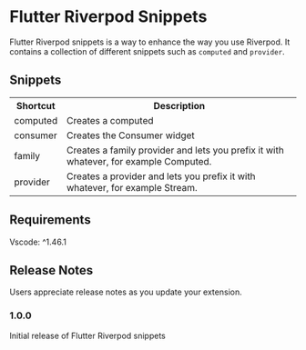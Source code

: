 # Flutter Riverpod Snippets

Flutter Riverpod snippets is a way to enhance the way you use Riverpod. It contains a collection of different
snippets such as `computed` and `provider`.

## Snippets

<table>
  <tbody>
    <tr>
      <th>Shortcut</th>
      <th>Description</th>
    </tr>
    <tr>
      <td>computed</td>
      <td>Creates a computed</td>
    </tr>
    <tr>
      <td>consumer</td>
      <td>Creates the Consumer widget</td>
    </tr>
    <tr>
      <td>family</td>
      <td>Creates a family provider and lets you prefix it with whatever, for example Computed.</td>
    </tr>
    <tr>
      <td>provider</td>
      <td>Creates a provider and lets you prefix it with whatever, for example Stream.</td>
    </tr>
  </tbody>
</table>

## Requirements

Vscode: ^1.46.1

## Release Notes

Users appreciate release notes as you update your extension.

### 1.0.0

Initial release of Flutter Riverpod snippets